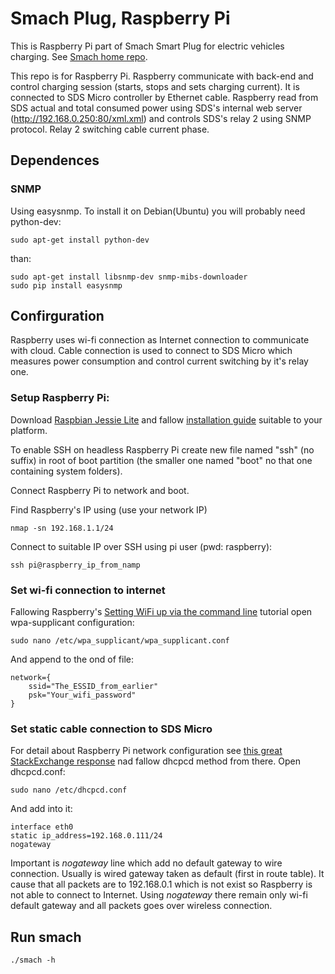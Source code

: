 # Smach Plug, Raspberry Pi

This is Raspberry Pi part of Smach Smart Plug for electric vehicles charging. See [Smach home repo](https://github.com/vojtisek-michal/v4hack2017-smach).

This repo is for Raspberry Pi. Raspberry communicate with back-end and control charging session (starts, stops and sets charging current). It is connected to SDS Micro controller by Ethernet cable. Raspberry read from SDS actual and total consumed power using SDS's internal web server (http://192.168.0.250:80/xml.xml) and controls SDS's relay 2 using SNMP protocol. Relay 2 switching cable current phase.

## Dependences

### SNMP

Using easysnmp. To install it on Debian(Ubuntu) you will probably need python-dev:

    sudo apt-get install python-dev

than:
    
    sudo apt-get install libsnmp-dev snmp-mibs-downloader
    sudo pip install easysnmp


## Confirguration

Raspberry uses wi-fi connection as Internet connection to communicate with cloud. Cable connection is used to connect to SDS Micro which measures power consumption and control current switching by it's relay one.

### Setup Raspberry Pi:

Download [Raspbian Jessie Lite](https://www.raspberrypi.org/downloads/raspbian/) and fallow [installation guide](https://www.raspberrypi.org/documentation/installation/installing-images/README.md) suitable to your platform.

To enable SSH on headless Raspberry Pi create new file named "ssh" (no suffix) in root of boot partition (the smaller one named "boot" no that one containing system folders).

Connect Raspberry Pi to network and boot.

Find Raspberry's IP using (use your network IP)

    nmap -sn 192.168.1.1/24   

Connect to suitable IP over SSH using pi user (pwd: raspberry):

    ssh pi@raspberry_ip_from_namp

### Set wi-fi connection to internet

Fallowing Raspberry's [Setting WiFi up via the command line](https://www.raspberrypi.org/documentation/configuration/wireless/wireless-cli.md) tutorial open wpa-supplicant configuration:

    sudo nano /etc/wpa_supplicant/wpa_supplicant.conf

And append to the ond of file:

    network={
        ssid="The_ESSID_from_earlier"
        psk="Your_wifi_password"
    }

### Set static cable connection to SDS Micro

For detail about Raspberry Pi network configuration see [this great StackExchange response](http://raspberrypi.stackexchange.com/a/37921) nad fallow dhcpcd method from there. Open dhcpcd.conf:

    sudo nano /etc/dhcpcd.conf

And add into it:

    interface eth0
    static ip_address=192.168.0.111/24
    nogateway

Important is *nogateway* line which add no default gateway to wire connection. Usually is wired gateway taken as default (first in route table). It cause that all packets are to 192.168.0.1 which is not exist so Raspberry is not able to connect to Internet. Using *nogateway* there remain only wi-fi default gateway and all packets goes over wireless connection.


## Run smach

    ./smach -h
